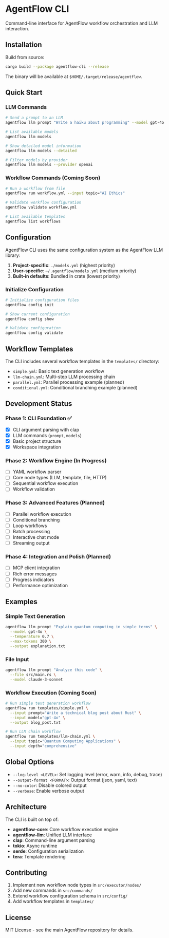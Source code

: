 # AgentFlow CLI

Command-line interface for AgentFlow workflow orchestration and LLM interaction.

## Installation

Build from source:
```bash
cargo build --package agentflow-cli --release
```

The binary will be available at `$HOME/.target/release/agentflow`.

## Quick Start

### LLM Commands

```bash
# Send a prompt to an LLM
agentflow llm prompt "Write a haiku about programming" --model gpt-4o

# List available models
agentflow llm models

# Show detailed model information
agentflow llm models --detailed

# Filter models by provider
agentflow llm models --provider openai
```

### Workflow Commands (Coming Soon)

```bash
# Run a workflow from file
agentflow run workflow.yml --input topic="AI Ethics"

# Validate workflow configuration
agentflow validate workflow.yml

# List available templates
agentflow list workflows
```

## Configuration

AgentFlow CLI uses the same configuration system as the AgentFlow LLM library:

1. **Project-specific**: `./models.yml` (highest priority)
2. **User-specific**: `~/.agentflow/models.yml` (medium priority)
3. **Built-in defaults**: Bundled in crate (lowest priority)

### Initialize Configuration

```bash
# Initialize configuration files
agentflow config init

# Show current configuration
agentflow config show

# Validate configuration
agentflow config validate
```

## Workflow Templates

The CLI includes several workflow templates in the `templates/` directory:

- `simple.yml`: Basic text generation workflow
- `llm-chain.yml`: Multi-step LLM processing chain
- `parallel.yml`: Parallel processing example (planned)
- `conditional.yml`: Conditional branching example (planned)

## Development Status

### Phase 1: CLI Foundation ✅
- [x] CLI argument parsing with clap
- [x] LLM commands (`prompt`, `models`)
- [x] Basic project structure
- [x] Workspace integration

### Phase 2: Workflow Engine (In Progress)
- [ ] YAML workflow parser
- [ ] Core node types (LLM, template, file, HTTP)
- [ ] Sequential workflow execution
- [ ] Workflow validation

### Phase 3: Advanced Features (Planned)
- [ ] Parallel workflow execution
- [ ] Conditional branching
- [ ] Loop workflows
- [ ] Batch processing
- [ ] Interactive chat mode
- [ ] Streaming output

### Phase 4: Integration and Polish (Planned)
- [ ] MCP client integration
- [ ] Rich error messages
- [ ] Progress indicators
- [ ] Performance optimization

## Examples

### Simple Text Generation

```bash
agentflow llm prompt "Explain quantum computing in simple terms" \
  --model gpt-4o \
  --temperature 0.7 \
  --max-tokens 300 \
  --output explanation.txt
```

### File Input

```bash
agentflow llm prompt "Analyze this code" \
  --file src/main.rs \
  --model claude-3-sonnet
```

### Workflow Execution (Coming Soon)

```bash
# Run simple text generation workflow
agentflow run templates/simple.yml \
  --input prompt="Write a technical blog post about Rust" \
  --input model="gpt-4o" \
  --output blog_post.txt

# Run LLM chain workflow  
agentflow run templates/llm-chain.yml \
  --input topic="Quantum Computing Applications" \
  --input depth="comprehensive"
```

## Global Options

- `--log-level <LEVEL>`: Set logging level (error, warn, info, debug, trace)
- `--output-format <FORMAT>`: Output format (json, yaml, text)
- `--no-color`: Disable colored output
- `--verbose`: Enable verbose output

## Architecture

The CLI is built on top of:
- **agentflow-core**: Core workflow execution engine
- **agentflow-llm**: Unified LLM interface
- **clap**: Command-line argument parsing
- **tokio**: Async runtime
- **serde**: Configuration serialization
- **tera**: Template rendering

## Contributing

1. Implement new workflow node types in `src/executor/nodes/`
2. Add new commands in `src/commands/`
3. Extend workflow configuration schema in `src/config/`
4. Add workflow templates in `templates/`

## License

MIT License - see the main AgentFlow repository for details.